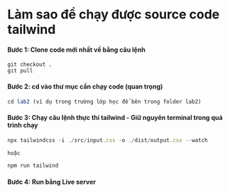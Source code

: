 # Làm sao để chạy được source code tailwind
#### Bước 1: Clone code mới nhất về bằng câu lệnh
```javascrit
git checkout .
git pull
```

#### Bước 2: cd vào thư mục cần chạy code (quan trọng)
```javascript
cd lab2 (ví dụ trong trường lớp học để bên trong folder lab2)
```

#### Bước 3: Chạy câu lệnh thực thi tailwind - Giữ nguyên terminal trong quá trình chạy
```javascript
npx tailwindcss -i ./src/input.css -o ./dist/output.css --watch

hoặc

npm run tailwind
```

#### Bước 4: Run bằng Live server